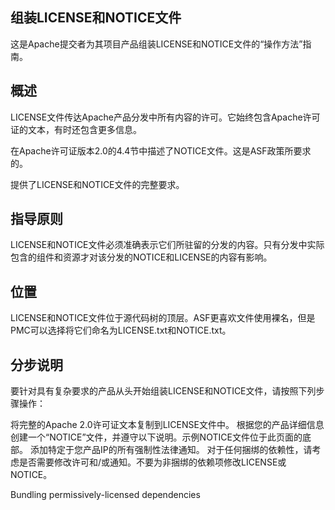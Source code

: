 ## 组装LICENSE和NOTICE文件

这是Apache提交者为其项目产品组装LICENSE和NOTICE文件的“操作方法”指南。

## 概述

LICENSE文件传达Apache产品分发中所有内容的许可。它始终包含Apache许可证的文本，有时还包含更多信息。

在Apache许可证版本2.0的4.4节中描述了NOTICE文件。这是ASF政策所要求的。

提供了LICENSE和NOTICE文件的完整要求。

## 指导原则

LICENSE和NOTICE文件必须准确表示它们所驻留的分发的内容。只有分发中实际包含的组件和资源才对该分发的NOTICE和LICENSE的内容有影响。

## 位置
LICENSE和NOTICE文件位于源代码树的顶层。ASF更喜欢文件使用裸名，但是PMC可以选择将它们命名为LICENSE.txt和NOTICE.txt。

## 分步说明
要针对具有复杂要求的产品从头开始组装LICENSE和NOTICE文件，请按照下列步骤操作：

将完整的Apache 2.0许可证文本复制到LICENSE文件中。
根据您的产品详细信息创建一个“NOTICE”文件，并遵守以下说明。示例NOTICE文件位于此页面的底部。
添加特定于您产品IP的所有强制性法律通知。
对于任何捆绑的依赖性，请考虑是否需要修改许可和/或通知。不要为非捆绑的依赖项修改LICENSE或NOTICE。

Bundling permissively-licensed dependencies
